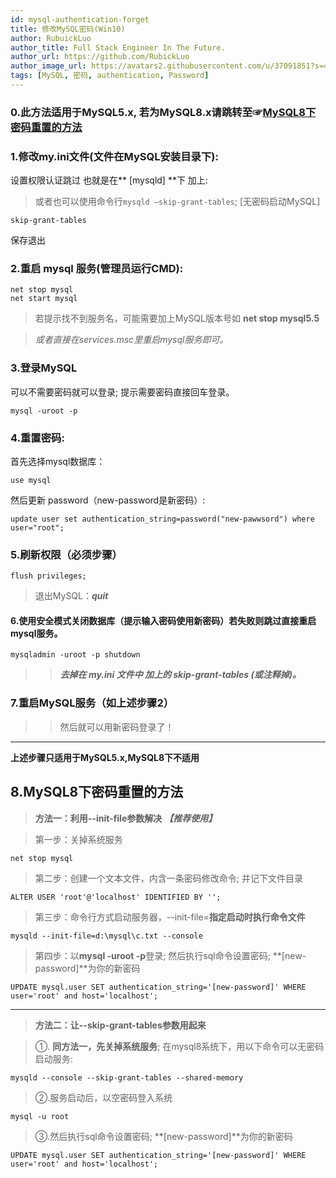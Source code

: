 ```yaml
---
id: mysql-authentication-forget
title: 修改MySQL密码(Win10)
author: RubuickLuo
author_title: Full Stack Engineer In The Future.
author_url: https://github.com/RubickLuo
author_image_url: https://avatars2.githubusercontent.com/u/37091851?s=460&u=e40dc2d7c599eb8e32d86dad3a9a20c388f30b3b&v=4
tags: [MySQL, 密码, authentication, Password]
---
```


### 0.此方法适用于MySQL5.x, 若为MySQL8.x请跳转至☞[MySQL8下密码重置的方法](#8mysql8下密码重置的方法)

### 1.修改my.ini文件(文件在MySQL安装目录下): 
设置权限认证跳过
也就是在** [mysqld] **下 加上:

> 或者也可以使用命令行`mysqld –skip-grant-tables`; [无密码启动MySQL]

``` 
skip-grant-tables
```
保存退出

<!-- truncate -->

### 2.重启 mysql 服务(管理员运行CMD):
```
net stop mysql
net start mysql
```
> 若提示找不到服务名，可能需要加上MySQL版本号如 **net stop mysql5.5**

> *或者直接在services.msc里重启mysql服务即可。*

### 3.登录MySQL
可以不需要密码就可以登录; 提示需要密码直接回车登录。
```
mysql -uroot -p
```
### 4.重置密码: 
首先选择mysql数据库：
```
use mysql
```
然后更新 password（new-password是新密码）: 
```
update user set authentication_string=password("new-pawwsord") where user="root";
```

### 5.刷新权限（必须步骤）
```
flush privileges;
```
> 退出MySQL：***quit***

#### 6.使用安全模式关闭数据库（提示输入密码使用新密码）若失败则跳过直接重启mysql服务。

``` 
mysqladmin -uroot -p shutdown
```

>> ***去掉在 my.ini 文件中 加上的 skip-grant-tables (或注释掉)。***

### 7.重启MySQL服务（如上述步骤2）

>> 然后就可以用新密码登录了！

---

**上述步骤只适用于MySQL5.x,MySQL8下不适用**

## 8.MySQL8下密码重置的方法

> **方法一：利用--init-file参数解决** ***【推荐使用】***

> 第一步：关掉系统服务
```
net stop mysql
```
> 第二步：创建一个文本文件，内含一条密码修改命令; 并记下文件目录
```
ALTER USER 'root'@'localhost' IDENTIFIED BY '';
```
> 第三步：命令行方式启动服务器，--init-file=**指定启动时执行命令文件**
```
mysqld --init-file=d:\mysql\c.txt --console
```
> 第四步：以**mysql -uroot -p**登录; 然后执行sql命令设置密码; **[new-password]**为你的新密码
```
UPDATE mysql.user SET authentication_string='[new-password]' WHERE user='root' and host='localhost';
```

---

> **方法二：让--skip-grant-tables参数用起来**

> ①. **同方法一，先关掉系统服务**; 在mysql8系统下，用以下命令可以无密码启动服务:
```
mysqld --console --skip-grant-tables --shared-memory
```
> ②.服务启动后，以空密码登入系统
```
mysql -u root
```
> ③.然后执行sql命令设置密码; **[new-password]**为你的新密码
```
UPDATE mysql.user SET authentication_string='[new-password]' WHERE user='root' and host='localhost';
```